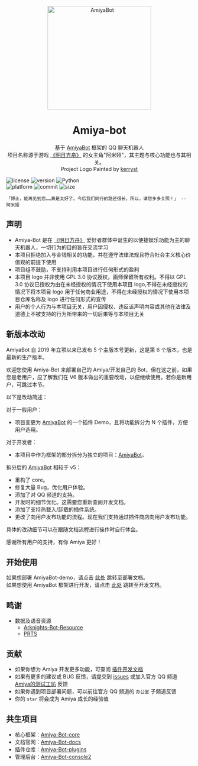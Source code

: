 <!-- projectInfo  -->
<div align="center">
    <img alt="AmiyaBot" src="https://i0.hdslb.com/bfs/album/9dda3f738e0745014f2e878b8f0a4a21f341d877.png" width=280 height=280/>

# Amiya-bot

基于 [AmiyaBot](https://www.amiyabot.com/) 框架的 QQ 聊天机器人<br>
项目名称源于游戏 [《明日方舟》](https://ak.hypergryph.com/) 的女主角"阿米娅"，其主题与核心功能也与其相关。<br>
Project Logo Painted by [kerryst](http://space.bilibili.com/8368479/)

</div>
<!-- projectInfo end -->

<div>
    <img alt="license" src="https://img.shields.io/badge/license-MIT-green">
    <img alt="version" src="https://img.shields.io/badge/version-6.0-orange">
    <img alt="Python" src="https://img.shields.io/badge/Python-3.8-%233776AB?logo=python&logoColor=white"><br>
    <img alt="platform" src="https://img.shields.io/badge/platform-windows%20%7C%20macos%20%7C%20ubuntu-blueviolet">
    <img alt="commit" src="https://img.shields.io/github/commit-activity/m/AmiyaBot/Amiya-Bot?color=%23ff69b4">
    <img alt="size" src="https://img.shields.io/github/repo-size/AmiyaBot/Amiya-Bot?color=%23ffeb3b">
</div>

    「博士，能再见到您……真是太好了。今后我们同行的路还很长，所以，请您多多关照！」 -- 阿米娅

## 声明

- Amiya-Bot 是在 [《明日方舟》](https://ak.hypergryph.com/) 爱好者群体中诞生的以便捷娱乐功能为主的聊天机器人，一切行为的目的旨在交流学习
- 本项目拒绝加入与金钱相关的功能，并在遵守法律法规且符合社会主义核心价值观的前提下使用
- 项目组不鼓励，不支持利用本项目进行任何形式的盈利
- 本项目 logo 并非使用 GPL 3.0 协议授权，画师保留所有权利。不得以 GPL 3.0 协议已授权为由在未经授权的情况下使用本项目 logo,不得在未经授权的情况下将本项目 logo
  用于任何商业用途，不得在未经授权的情况下使用本项目仓库名称及 logo 进行任何形式的宣传
- 用户的个人行为与本项目无关，用户因侵权、违反该声明内容或其他在法律及道德上不被支持的行为所带来的一切后果等与本项目无关

## 新版本改动

AmiyaBot 自 2019 年立项以来已发布 5 个主版本号更新，这是第 6 个版本，也是最新的生产版本。

欢迎您使用 Amiya-Bot 来部署自己的 Amiya/开发自己的 Bot，但在这之前，如果您是老用户，应了解我们在 V6 版本做出的重要改动，以便继续使用。若你是新用户，可跳过本节。

以下是改动简述：

对于一般用户：

- 项目变更为 [AmiyaBot](https://www.amiyabot.com/) 的一个插件 Demo，且将功能拆分为 N 个插件，方便用户选用。

对于开发者：

- 本项目中作为框架的部分拆分为独立的项目：[AmiyaBot](https://www.amiyabot.com/)。

拆分后的 [AmiyaBot](https://www.amiyabot.com/) 相较于 v5：

- 重构了 core。
- 修复大量 Bug，优化用户体验。
- 添加了对 QQ 频道的支持。
- 开发时的细节优化。这需要您重新查阅开发文档。
- 添加了支持热载入/卸载的插件系统。
- 更改了向用户发布功能的流程。现在我们支持通过插件商店向用户发布功能。

具体的改动细节可以在跟随文档流程进行操作时自行体会。

感谢所有用户的支持，有你 Amiya 更好！

## 开始使用

如果想部署 AmiyaBot-demo，请点击 [此处](https://www.amiyabot.com/guide/deploy/) 跳转至部署文档。    
如果想使用 AmiyaBot 框架进行开发，请点击 [此处](https://www.amiyabot.com/guide/deploy/) 跳转至开发文档。

## 鸣谢

- 数据及语音资源
    - [Arknights-Bot-Resource](https://github.com/yuanyan3060/Arknights-Bot-Resource)
    - [PRTS](http://prts.wiki/)

## 贡献

- 如果你想为 Amiya 开发更多功能，可查阅 [插件开发文档](https://www.amiyabot.com/develop/plugin/)
- 如果有更多的建议或 BUG 反馈，请提交到 [issues](../../issues) 或加入官方 QQ
  频道 [Amiya的测试工坊](https://qun.qq.com/qqweb/qunpro/share?_wv=3&_wwv=128&appChannel=share&inviteCode=1W4sJux&appChannel=share&businessType=9&from=181074&biz=ka&shareSource=5)
  反馈
- 如果你遇到项目部署问题，可以前往官方 QQ 频道的 `办公室` 子频道反馈
- 你的 `star` 将会成为 Amiya 成长的经验值

## 共生项目

- 核心框架：[Amiya-Bot-core](https://github.com/AmiyaBot/Amiya-Bot-core)
- 文档官网：[Amiya-Bot-docs](https://github.com/AmiyaBot/Amiya-Bot-docs)
- 插件仓库：[Amiya-Bot-plugins](https://github.com/AmiyaBot/Amiya-Bot-plugins)
- 管理后台：[Amiya-Bot-console2](https://github.com/AmiyaBot/Amiya-Bot-console2)
